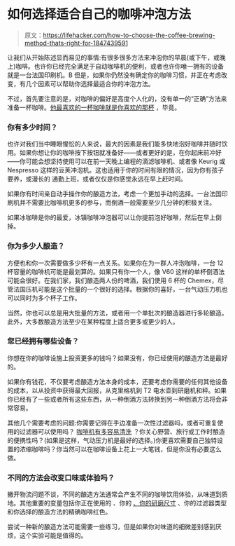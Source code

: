 # 如何选择适合自己的咖啡冲泡方法

> 原文：<https://lifehacker.com/how-to-choose-the-coffee-brewing-method-thats-right-for-1847439591>

让我们从开始陈述显而易见的事情:有很多很多方法来冲泡你的早晨(或下午，或晚上)咖啡。也许你已经完全满足于自动咖啡机的便利，或者也许你唯一拥有的设备就是一台法国印刷机。B 但是，如果你仍然没有确定你的咖啡习惯，并正在考虑改变，有几个因素可以帮助你选择最适合你的冲泡方法。



不过，首先要注意的是，对咖啡的偏好是高度个人化的，没有单一的“正确”方法来准备一杯咖啡。[他最喜欢的一杯咖啡就是你喜欢的那杯](https://lifehacker.com/12-items-that-fuel-my-coffee-addiction-1844947763) ，毕竟。

### 你有多少时间？

也许对我们当中睡眼惺忪的人来说，最大的因素是我们能多快地泡好咖啡并随时饮用。如果你想让你的咖啡按下按钮就准备好——或者更好的是，在你起床前冲好——你可能会想坚持使用可以在前一天晚上编程的滴滤咖啡机、或者像 Keurig 或 Nespresso 这样的豆荚冲泡机。这也适用于你的时间有限的情况，因为你有孩子要养，或漫长的 通勤上班，或者仅仅是你感觉永远在早上赶时间。

如果你有时间亲自动手操作你的酿造方法，考虑一个更加手动的选择。一台法国印刷机并不需要比咖啡机更多的参与，而倒酒一般需要至少几分钟的积极关注。

如果冰咖啡是你的最爱，冰镇咖啡冲泡器可以让你提前泡好咖啡，然后在早上倒掉。

### 你为多少人酿造？

方便也和你一次需要做多少杯有一点关系。如果你在为一群人冲泡咖啡，一台 12 杯容量的咖啡机可能是最划算的。如果只有你一个人，像 V60 这样的单杯倒酒法可能会很好。在我们家，我们酿造两人份的啤酒，我们使用 6 杯的 Chemex，尽管法国压机可能是这个批量的一个很好的选择。根据你的喜好，一台气动压力机也可以同时为多个杯子工作。

当然，你也可以总是用大批量的方法，或者用一个单批次的酿造器进行多轮酿造。此外，大多数酿造方法至少在某种程度上适合更多或更少的人。

### 您已经拥有哪些设备？

你想在你的咖啡设施上投资更多的钱吗？如果没有，你已经使用的酿造方法是最好的。

如果你有钱花，不仅要考虑酿造方法本身的成本，还要考虑你需要的任何其他设备的成本，以从投资中获得最大回报，从克里格机到 T2 电水壶到研磨机和秤。如果你已经有了一些或者所有这些东西，从一种倒酒方法转换到另一种倒酒方法将会非常容易。

其他几个需要考虑的问题:你需要记得在手边准备一次性过滤器吗，或者可重复使用的过滤器可以使用吗？ [咖啡机有多容易清洗](https://lifehacker.com/how-to-clean-every-type-of-coffee-maker-1835872015) ？你关心野营、旅行或工作时酿造的便携性吗？(如果是这样，气动压力机是最好的选择。)你更喜欢需要自己独特设置的浓缩咖啡吗？你当然可以在咖啡设备上花上一大笔钱，但是你没有必要这么做。

### 不同的方法会改变口味或体验吗？

撇开物流问题不谈，不同的酿造方法通常会产生不同的咖啡饮用体验，从味道到质地。其他重要的变量包括你正在使用的 、你的 [、你的研磨尺寸](https://counterculturecoffee.com/learn/brewing-guides/refine-your-grind) 、你的过滤器类型和你选择的酿造方法的精确咖啡红色。

尝试一种新的酿造方法可能需要一些练习，但是如果你对味道的细微差别感到厌烦，这个实验可能是值得的。